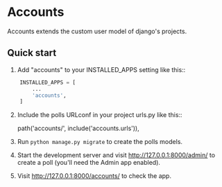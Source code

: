 # Accounts

Accounts extends the custom user model of django's projects.

## Quick start

1. Add "accounts" to your INSTALLED_APPS setting like this::

```settings.py
    INSTALLED_APPS = [
        ...
        'accounts',
    ]
```

2. Include the polls URLconf in your project urls.py like this::

    path('accounts/', include('accounts.urls')),

3. Run ``python manage.py migrate`` to create the polls models.

4. Start the development server and visit http://127.0.0.1:8000/admin/
   to create a poll (you'll need the Admin app enabled).

5. Visit http://127.0.0.1:8000/accounts/ to check the app.

